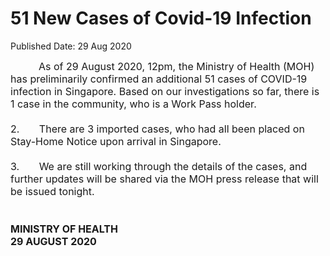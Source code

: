 <html>
    <meta http-equiv="Content-Type" content="text/html; charset=utf-8"/>
    <meta charset="utf-8"/>
    <title>51 New Cases of Covid-19 Infection</title>
    <body><h1>51 New Cases of Covid-19 Infection</h1>
    <p>Published Date: 29 Aug 2020</p> <span style="font-size: 16px;">&nbsp; &nbsp; &nbsp; &nbsp; &nbsp;&nbsp;As of 29 August 2020, 12pm, the Ministry of Health (MOH) has preliminarily confirmed an additional 51 cases of COVID-19 infection in Singapore. Based on our investigations so far, there is 1 case in the community, who is a Work Pass holder.&nbsp;<br><br>2.&nbsp;&nbsp;&nbsp;&nbsp;&nbsp;&nbsp;&nbsp;There are 3 imported cases, who had all been placed on Stay-Home Notice upon arrival in Singapore.&nbsp;&nbsp;<br><br>3.&nbsp; &nbsp; &nbsp; &nbsp;We are still working through the details of the cases, and further updates will be shared via the MOH press release that will be issued tonight.&nbsp;<br><br><br><strong>MINISTRY OF HEALTH<br>29 AUGUST 2020</strong><br></span><div><span style="font-size: 16px;"><br></span></div></body>
</html>